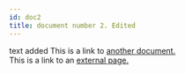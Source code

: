 ```yaml
---
id: doc2
title: document number 2. Edited
---
```


text added
This is a link to [another document.](doc3.md)  
This is a link to an [external page.](http://www.example.com)
